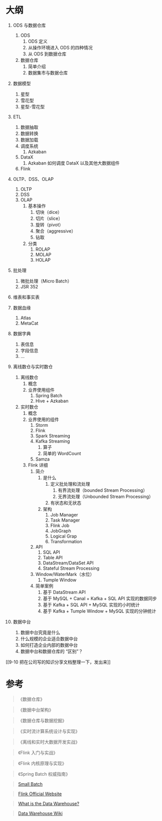 # 大纲

1. ODS 与数据仓库

   1. ODS
      1. ODS 定义
      2. 从操作环境进入 ODS 的四种情况
      3. 从 ODS 到数据仓库
   2. 数据仓库
      1. 简单介绍
      2. 数据集市与数据仓库

2. 数据模型

   1. 星型
   2. 雪花型
   3. 星型-雪花型

3. ETL

   1. 数据抽取
   2. 数据转换
   3. 数据加载
   4. 调度系统
      1. Azkaban
   5. DataX
      1. Azkaban 如何调度 DataX 以及其他大数据组件
   6. Flink

4. OLTP、DSS、OLAP

   1. OLTP
   2. DSS
   3. OLAP
      1. 基本操作
         1. 切块（dice）
         2. 切片（slice）
         3. 旋转（pivot）
         4. 聚合（aggressive）
         5. 钻取
      2. 分类
         1. ROLAP
         2. MOLAP
         3. HOLAP

5. 批处理

   1. 微批处理（Micro Batch）
   2. JSR 352

6. 维表和事实表

7. 数据血缘

   1. Atlas
   2. MetaCat

8. 数据字典

   1. 表信息
   2. 字段信息
   3. ...

9. 离线数仓与实时数仓

   1. 离线数仓
      1. 概念
      2. 业界使用组件
         1. Spring Batch
         2. Hive + Azkaban
   2. 实时数仓
      1. 概念
      2. 业界使用的组件
         1. Storm
         2. Flink
         3. Spark Streaming 
         4. Kafka Streaming
            1. 算子
            2. 简单的 WordCount
         5. Samza
      3. Flink 详细
         1. 简介
            1. 是什么
               1. 定义批处理和流处理
                  1. 有界流处理（bounded Stream Processing）
                  2. 无界流处理（Unbounded Stream Processing）
               2. 有状态和无状态
            2. 架构
               1. Job Manager
               2. Task Manager
               3. Flink Job
               4. JobGraph
               5. Logical Grap
               6. Transformation
         2. API
            1. SQL API
            2. Table API
            3. DataStream/DataSet API
            4. Stateful Stream Processing 
         3. Window/WaterMark（水位）
            1. Tumple Window
         4. 简单案例
            1. 基于 DataStream API
            2. 基于 MySQL + Canal + Kafka + SQL API 实现的数据同步
            3. 基于 Kafka + SQL API + MySQL 实现的小时统计
            4. 基于 Kafka + Tumple Window  + MySQL 实现的分钟统计

10. 数据中台

    1. 数据中台究竟是什么
    2. 什么规模的企业适合数据中台
    3. 如何打造企业内部的数据中台
    4. 数据中台和数据仓库的 “区别”？




[[9-10 把在公司写的知识分享文档整理一下，发出来]]

# 参考

> 《数据仓库》

> 《数据中台架构》

> 《数据仓库与数据挖掘》

> 《实时流计算系统设计与实现》

> 《离线和实时大数据开发实战》

> 《Flink 入门与实战》

> 《Flink 内核原理与实现》

> 《Spring Batch 权威指南》

> [Small Batch](https://en.wikipedia.org/wiki/Small_batch_whiskey) 

> [Flink Official Website](https://flink.apache.org/)

> [What is the Data Warehouse?](https://www.oracle.com/database/what-is-a-data-warehouse)

> [Data Warehouse Wiki](https://en.wikipedia.org/wiki/Data_warehouse)

